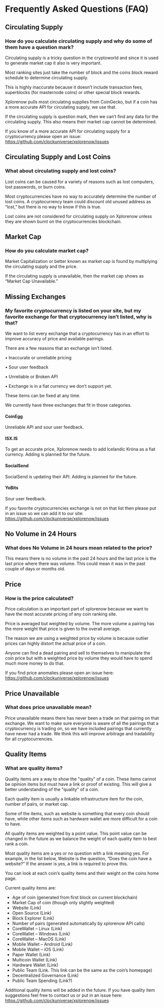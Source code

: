 # Frequently Asked Questions (FAQ)

## Circulating Supply

### How do you calculate circulating supply and why do some of them have a question mark?

Circulating supply is a tricky question in the cryptoworld and since it is used to generate market cap it also is very important.

Most ranking sites just take the number of block and the coins block reward schedule to determine circulating supply.  

This is highly inaccurate because it doesn’t include transaction fees, superblocks (for masternode coins) or other special block rewards.

Xplorenow pulls most circulating supplies from CoinGecko, but if a coin has a more accurate API for circulating supply, we use that.

If the circulating supply is question mark, then we can’t find any data for the circulating supply.  This also means their market cap cannot be determined.

If you know of a more accurate API for circulating supply for a cryptocurrency please open an issue: https://github.com/clockuniverse/xplorenow/issues

## Circulating Supply and Lost Coins

### What about circulating supply and lost coins?

Lost coins can be caused for a variety of reasons such as lost computers, lost passwords, or burn coins.

Most cryptocurrencies have no way to accurately determine the number of lost coins.  A cryptocurrency team could discount old unused address as “lost,” but there is no way to know if this is true.

Lost coins are not considered for circulating supply on Xplorenow unless they are shown burnt on the cryptocurrencies blockchain.

## Market Cap

### How do you calculate market cap?

Market Capitalization or better known as market cap is found by multiplying the circulating supply and the price.

If the circulating supply is unavailable, then the market cap shows as “Market Cap Unavailable.”

## Missing Exchanges

### My favorite cryptocurrency is listed on your site, but my favorite exchange for that cryptocurrency isn’t listed, why is that?

We want to list every exchange that a cryptocurrency has in an effort to improve accuracy of price and available pairings.

There are a few reasons that an exchange isn’t listed.

•	Inaccurate or unreliable pricing

•	Sour user feedback

•	Unreliable or Broken API

•	Exchange is in a fiat currency we don’t support yet.

These items can be fixed at any time.

We currently have three exchanges that fit in those categories.

#### CoinEgg

Unreliable API and sour user feedback.

#### ISX.IS

To get an accurate price, Xplorenow needs to add Icelandic Króna as a fiat currency.  Adding is planned for the future.

#### SocialSend

SocialSend is updating their API.  Adding is planned for the future.

#### YoBits

Sour user feedback.

If you favorite cryptocurrencies exchange is not on that list then please put in an issue so we can add it to our site: https://github.com/clockuniverse/xplorenow/issues

## No Volume in 24 Hours

### What does No Volume in 24 hours mean related to the price?

This means there is no volume in the past 24 hours and the last price is the last price where there was volume.  This could mean it was in the past couple of days or months old.

## Price

### How is the price calculated?

Price calculation is an important part of xplorenow because we want to have the most accurate pricing of any coin ranking site.

Price is averaged but weighted by volume.  The more volume a pairing has the more weight that price is given to the overall average.

The reason we are using a weighted price by volume is because outlier prices can highly distort the actual price of a coin.

Anyone can find a dead pairing and sell to themselves to manipulate the coin price but with a weighted price by volume they would have to spend much more money to do that.

If you find price anomalies please open an issue here: https://github.com/clockuniverse/xplorenow/issues

## Price Unavailable

### What does price unavailable mean?

Price unavailable means there has never been a trade on that pairing on that exchange.  We want to make sure everyone is aware of all the pairings that a cryptocurrency is trading on, so we have included pairings that currently have never had a trade.  We think this will improve arbitrage and tradability for all cryptocurrencies.

## Quality Items

### What are quality items?

Quality items are a way to show the "quality" of a coin.  These items cannot be opinion items but must have a link or proof of existing.  This will give a better understanding of the "quality" of a coin.

Each quality item is usually a linkable infrastructure item for the coin, number of pairs, or market cap.

Some of the items, such as website is something that every coin should have, while other items such as hardware wallet are more difficult for a coin to have.

All quality items are weighted by a point value.  This point value can be changed in the future as we balance the weight of each quality item to best rank a coin.

Most quality items are a yes or no question with a link meaning yes.  For example, in the list below, Website is the question, “Does the coin have a website?”  If the answer is yes, a link is required to prove this.

You can look at each coin’s quality items and their weight on the coins home page.

Current quality items are:
* Age of coin (generated from first block on current blockchain)
* Market Cap of coin (though only slightly weighted)
* Website (Link)
* Open Source (Link)
* Block Explorer (Link)
* Number of pairs (generated automatically by xplorenow API calls)
* CoreWallet – Linux (Link)
* CoreWallet – Windows (Link)
* CoreWallet – MacOS (Link)
* Mobile Wallet – Android (Link)
* Mobile Wallet – iOS (Link)
* Paper Wallet (Link)
* Multicoin Wallet (Link) 
* Hardware Wallet (Link)
* Public Team (Link.  This link can be the same as the coin’s homepage)
* Decentralized Governance (Link)
* Public Team Spending (Link?)

Additional quality items will be added in the future.  If you have quality item suggestions feel free to contact us or put in an issue here: https://github.com/clockuniverse/xplorenow/issues
